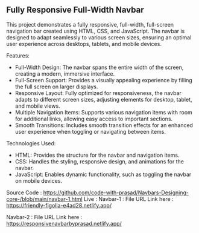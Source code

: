 Fully Responsive Full-Width Navbar
-----------------------------------
This project demonstrates a fully responsive, full-width, full-screen navigation bar created using HTML, CSS, and JavaScript. The navbar is designed to adapt seamlessly to various screen sizes, ensuring an optimal user experience across desktops, tablets, and mobile devices.

Features:
* Full-Width Design: The navbar spans the entire width of the screen, creating a modern, immersive interface.
* Full-Screen Support: Provides a visually appealing experience by filling the full screen on larger displays.
* Responsive Layout: Fully optimized for responsiveness, the navbar adapts to different screen sizes, adjusting elements for desktop, tablet, and mobile views.
* Multiple Navigation Items: Supports various navigation items with room for additional links, allowing easy access to important sections.
* Smooth Transitions: Includes smooth transition effects for an enhanced user experience when toggling or navigating between items.

Technologies Used:
* HTML: Provides the structure for the navbar and navigation items.
* CSS: Handles the styling, responsive design, and animations for the navbar.
* JavaScript: Enables dynamic functionality, such as toggling the navbar on mobile devices.

Source Code : https://github.com/code-with-prasad/Navbars-Designing-core-/blob/main/navbar-1.html
Live : Navbar-1 : File URL Link here : https://friendly-figolla-e4ad28.netlify.app/

Navbar-2 : File URL Link here : https://responsivenavbarbyprasad.netlify.app/
